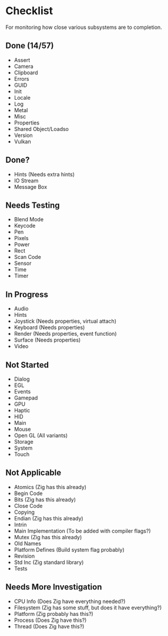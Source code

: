 # Checklist
For monitoring how close various subsystems are to completion.

## Done (14/57)
* Assert
* Camera
* Clipboard
* Errors
* GUID
* Init
* Locale
* Log
* Metal
* Misc
* Properties
* Shared Object/Loadso
* Version
* Vulkan

## Done?
* Hints (Needs extra hints)
* IO Stream
* Message Box

## Needs Testing
* Blend Mode
* Keycode
* Pen
* Pixels
* Power
* Rect
* Scan Code
* Sensor
* Time
* Timer

## In Progress
* Audio
* Hints
* Joystick (Needs properties, virtual attach)
* Keyboard (Needs properties)
* Render (Needs properties, event function)
* Surface (Needs properties)
* Video

## Not Started
* Dialog
* EGL
* Events
* Gamepad
* GPU
* Haptic
* HID
* Main
* Mouse
* Open GL (All variants)
* Storage
* System
* Touch

## Not Applicable
* Atomics (Zig has this already)
* Begin Code
* Bits (Zig has this already)
* Close Code
* Copying
* Endian (Zig has this already)
* Intrin
* Main Implementation (To be added with compiler flags?)
* Mutex (Zig has this already)
* Old Names
* Platform Defines (Build system flag probably)
* Revision
* Std Inc (Zig standard library)
* Tests

## Needs More Investigation
* CPU Info (Does Zig have everything needed?)
* Filesystem (Zig has some stuff, but does it have everything?)
* Platform (Zig probably has this?)
* Process (Does Zig have this?)
* Thread (Does Zig have this?)
